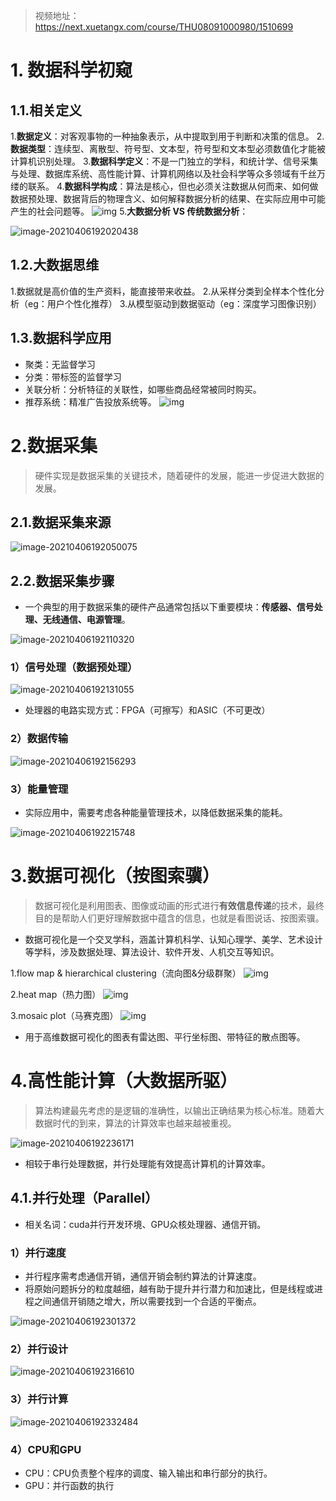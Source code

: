 > 视频地址：https://next.xuetangx.com/course/THU08091000980/1510699

# 1. 数据科学初窥

## 1.1.相关定义

1.**数据定义**：对客观事物的一种抽象表示，从中提取到用于判断和决策的信息。
2.**数据类型**：连续型、离散型、符号型、文本型，符号型和文本型必须数值化才能被计算机识别处理。
3.**数据科学定义**：不是一门独立的学科，和统计学、信号采集与处理、数据库系统、高性能计算、计算机网络以及社会科学等众多领域有千丝万缕的联系。
4.**数据科学构成**：算法是核心，但也必须关注数据从何而来、如何做数据预处理、数据背后的物理含义、如何解释数据分析的结果、在实际应用中可能产生的社会问题等。
![img](Introduction_of_Data_Science.assets/4D0CBCDC-1542-4CA0-9EE3-CAC6C8164E1F.png)
5.**大数据分析 VS 传统数据分析**：

![image-20210406192020438](Introduction_of_Data_Science.assets/image-20210406192020438.png)

## 1.2.大数据思维

1.数据就是高价值的生产资料，能直接带来收益。
2.从采样分类到全样本个性化分析（eg：用户个性化推荐）
3.从模型驱动到数据驱动（eg：深度学习图像识别）

## 1.3.数据科学应用

* 聚类：无监督学习
* 分类：带标签的监督学习
* 关联分析：分析特征的关联性，如哪些商品经常被同时购买。
* 推荐系统：精准广告投放系统等。
  ![img](Introduction_of_Data_Science.assets/EA96440B-956C-486C-98DA-20907C122917.png)

# 2.数据采集

> 硬件实现是数据采集的关键技术，随着硬件的发展，能进一步促进大数据的发展。

## 2.1.数据采集来源

![image-20210406192050075](Introduction_of_Data_Science.assets/image-20210406192050075.png)

## 2.2.数据采集步骤

* 一个典型的用于数据采集的硬件产品通常包括以下重要模块：**传感器、信号处理、无线通信、电源管理**。

![image-20210406192110320](Introduction_of_Data_Science.assets/image-20210406192110320.png)

### 1）信号处理（数据预处理）

![image-20210406192131055](Introduction_of_Data_Science.assets/image-20210406192131055.png)

* 处理器的电路实现方式：FPGA（可擦写）和ASIC（不可更改）

### 2）数据传输

![image-20210406192156293](Introduction_of_Data_Science.assets/image-20210406192156293.png)

### 3）能量管理

* 实际应用中，需要考虑各种能量管理技术，以降低数据采集的能耗。

![image-20210406192215748](Introduction_of_Data_Science.assets/image-20210406192215748.png)

# 3.数据可视化（按图索骥）

> 数据可视化是利用图表、图像或动画的形式进行**有效信息传递**的技术，最终目的是帮助人们更好理解数据中蕴含的信息，也就是看图说话、按图索骥。

* 数据可视化是一个交叉学科，涵盖计算机科学、认知心理学、美学、艺术设计等学科，涉及数据处理、算法设计、软件开发、人机交互等知识。

1.flow map & hierarchical clustering（流向图&分级群聚）
![img](Introduction_of_Data_Science.assets/16A5EA11-15ED-428F-B8B8-56A262A66B6A.png)

2.heat map（热力图）
![img](Introduction_of_Data_Science.assets/D8C3198E-BC46-4D83-B64B-FE7332673E7D.png)

3.mosaic plot（马赛克图）
![img](Introduction_of_Data_Science.assets/724BA163-2105-4E6C-857B-619C137D7479.png)

* 用于高维数据可视化的图表有雷达图、平行坐标图、带特征的散点图等。

# 4.高性能计算（大数据所驱）

> 算法构建最先考虑的是逻辑的准确性，以输出正确结果为核心标准。随着大数据时代的到来，算法的计算效率也越来越被重视。

![image-20210406192236171](Introduction_of_Data_Science.assets/image-20210406192236171.png)

* 相较于串行处理数据，并行处理能有效提高计算机的计算效率。

## 4.1.并行处理（Parallel）

* 相关名词：cuda并行开发环境、GPU众核处理器、通信开销。

### 1）并行速度

* 并行程序需考虑通信开销，通信开销会制约算法的计算速度。
* 将原始问题拆分的粒度越细，越有助于提升并行潜力和加速比，但是线程或进程之间通信开销随之增大，所以需要找到一个合适的平衡点。

![image-20210406192301372](Introduction_of_Data_Science.assets/image-20210406192301372.png)

### 2）并行设计

![image-20210406192316610](Introduction_of_Data_Science.assets/image-20210406192316610.png)

### 3）并行计算

![image-20210406192332484](Introduction_of_Data_Science.assets/image-20210406192332484.png)

### 4）CPU和GPU

* CPU：CPU负责整个程序的调度、输入输出和串行部分的执行。
* GPU：并行函数的执行